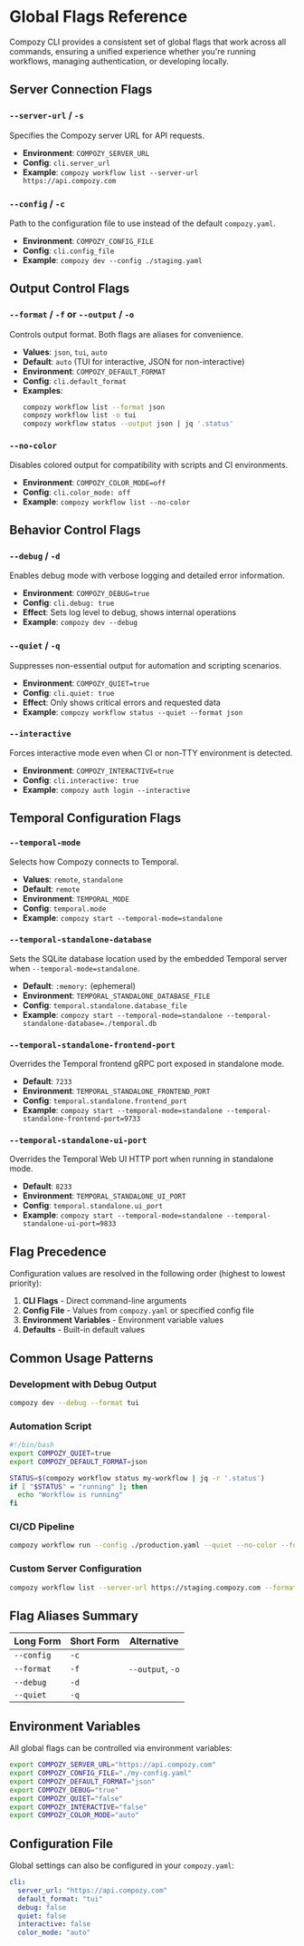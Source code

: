 # Global Flags Reference

Compozy CLI provides a consistent set of global flags that work across all commands, ensuring a unified experience whether you're running workflows, managing authentication, or developing locally.

## Server Connection Flags

### `--server-url` / `-s`

Specifies the Compozy server URL for API requests.

- **Environment**: `COMPOZY_SERVER_URL`
- **Config**: `cli.server_url`
- **Example**: `compozy workflow list --server-url https://api.compozy.com`

### `--config` / `-c`

Path to the configuration file to use instead of the default `compozy.yaml`.

- **Environment**: `COMPOZY_CONFIG_FILE`
- **Config**: `cli.config_file`
- **Example**: `compozy dev --config ./staging.yaml`

## Output Control Flags

### `--format` / `-f` or `--output` / `-o`

Controls output format. Both flags are aliases for convenience.

- **Values**: `json`, `tui`, `auto`
- **Default**: `auto` (TUI for interactive, JSON for non-interactive)
- **Environment**: `COMPOZY_DEFAULT_FORMAT`
- **Config**: `cli.default_format`
- **Examples**:
  ```bash
  compozy workflow list --format json
  compozy workflow list -o tui
  compozy workflow status --output json | jq '.status'
  ```

### `--no-color`

Disables colored output for compatibility with scripts and CI environments.

- **Environment**: `COMPOZY_COLOR_MODE=off`
- **Config**: `cli.color_mode: off`
- **Example**: `compozy workflow list --no-color`

## Behavior Control Flags

### `--debug` / `-d`

Enables debug mode with verbose logging and detailed error information.

- **Environment**: `COMPOZY_DEBUG=true`
- **Config**: `cli.debug: true`
- **Effect**: Sets log level to debug, shows internal operations
- **Example**: `compozy dev --debug`

### `--quiet` / `-q`

Suppresses non-essential output for automation and scripting scenarios.

- **Environment**: `COMPOZY_QUIET=true`
- **Config**: `cli.quiet: true`
- **Effect**: Only shows critical errors and requested data
- **Example**: `compozy workflow status --quiet --format json`

### `--interactive`

Forces interactive mode even when CI or non-TTY environment is detected.

- **Environment**: `COMPOZY_INTERACTIVE=true`
- **Config**: `cli.interactive: true`
- **Example**: `compozy auth login --interactive`

## Temporal Configuration Flags

### `--temporal-mode`

Selects how Compozy connects to Temporal.

- **Values**: `remote`, `standalone`
- **Default**: `remote`
- **Environment**: `TEMPORAL_MODE`
- **Config**: `temporal.mode`
- **Example**: `compozy start --temporal-mode=standalone`

### `--temporal-standalone-database`

Sets the SQLite database location used by the embedded Temporal server when `--temporal-mode=standalone`.

- **Default**: `:memory:` (ephemeral)
- **Environment**: `TEMPORAL_STANDALONE_DATABASE_FILE`
- **Config**: `temporal.standalone.database_file`
- **Example**: `compozy start --temporal-mode=standalone --temporal-standalone-database=./temporal.db`

### `--temporal-standalone-frontend-port`

Overrides the Temporal frontend gRPC port exposed in standalone mode.

- **Default**: `7233`
- **Environment**: `TEMPORAL_STANDALONE_FRONTEND_PORT`
- **Config**: `temporal.standalone.frontend_port`
- **Example**: `compozy start --temporal-mode=standalone --temporal-standalone-frontend-port=9733`

### `--temporal-standalone-ui-port`

Overrides the Temporal Web UI HTTP port when running in standalone mode.

- **Default**: `8233`
- **Environment**: `TEMPORAL_STANDALONE_UI_PORT`
- **Config**: `temporal.standalone.ui_port`
- **Example**: `compozy start --temporal-mode=standalone --temporal-standalone-ui-port=9833`

## Flag Precedence

Configuration values are resolved in the following order (highest to lowest priority):

1. **CLI Flags** - Direct command-line arguments
2. **Config File** - Values from `compozy.yaml` or specified config file
3. **Environment Variables** - Environment variable values
4. **Defaults** - Built-in default values

## Common Usage Patterns

### Development with Debug Output

```bash
compozy dev --debug --format tui
```

### Automation Script

```bash
#!/bin/bash
export COMPOZY_QUIET=true
export COMPOZY_DEFAULT_FORMAT=json

STATUS=$(compozy workflow status my-workflow | jq -r '.status')
if [ "$STATUS" = "running" ]; then
  echo "Workflow is running"
fi
```

### CI/CD Pipeline

```bash
compozy workflow run --config ./production.yaml --quiet --no-color --format json
```

### Custom Server Configuration

```bash
compozy workflow list --server-url https://staging.compozy.com --format json
```

## Flag Aliases Summary

| Long Form  | Short Form | Alternative      |
| ---------- | ---------- | ---------------- |
| `--config` | `-c`       |                  |
| `--format` | `-f`       | `--output`, `-o` |
| `--debug`  | `-d`       |                  |
| `--quiet`  | `-q`       |                  |

## Environment Variables

All global flags can be controlled via environment variables:

```bash
export COMPOZY_SERVER_URL="https://api.compozy.com"
export COMPOZY_CONFIG_FILE="./my-config.yaml"
export COMPOZY_DEFAULT_FORMAT="json"
export COMPOZY_DEBUG="true"
export COMPOZY_QUIET="false"
export COMPOZY_INTERACTIVE="false"
export COMPOZY_COLOR_MODE="auto"
```

## Configuration File

Global settings can also be configured in your `compozy.yaml`:

```yaml
cli:
  server_url: "https://api.compozy.com"
  default_format: "tui"
  debug: false
  quiet: false
  interactive: false
  color_mode: "auto"
```
